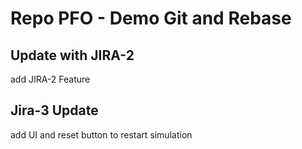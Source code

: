 # Repo PFO - Demo Git and Rebase

## Update with JIRA-2
add JIRA-2 Feature

## Jira-3 Update
add UI and reset button to restart simulation

